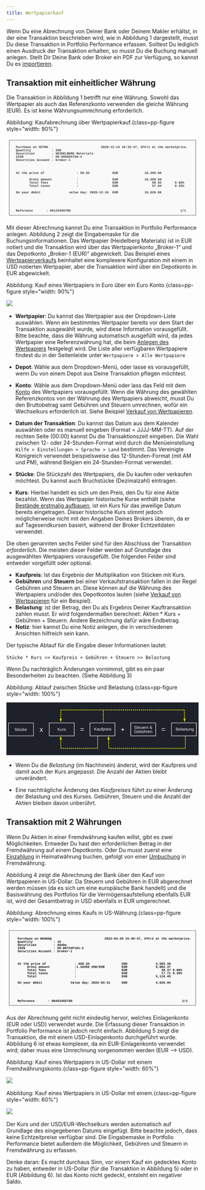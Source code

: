 ```yaml
---
title: Wertpapierkauf
---
```


Wenn Du eine Abrechnung von Deiner Bank oder Deinem Makler erhältst, in der eine Transaktion beschrieben wird, wie in Abbildung 1 dargestellt, musst Du diese Transaktion in Portfolio Performance erfassen. Solltest Du lediglich einen Ausdruck der Transaktion erhalten, so musst Du die Buchung manuell anlegen. Stellt Dir Deine Bank oder Broker ein PDF zur Verfügung, so kannst Du es [importieren](../../referenzhandbuch/datei/import.md).

## Transaktion mit einheitlicher Währung

Die Transaktion in Abbildung 1 betrifft nur eine Währung. Sowohl das Wertpapier als auch das Referenzkonto verwenden die gleiche Währung (EUR).  Es ist keine Währungsumrechnung erforderlich.

Abbildung: Kaufabrechnung über Wertpapierkauf.{class=pp-figure style="width: 90%"}

![](images/info-bank-note-share-heidelberg.svg)

Mit dieser Abrechnung kannst Du eine Transaktion in Portfolio Performance anlegen. Abbildung 2 zeigt die Eingabemaske für die Buchungsinformationen. Das Wertpapier (Heidelberg Materials) ist in EUR notiert und die Transaktion wird über das Wertpapierkonto „Broker-1“ und das Depotkonto „Broker-1 (EUR)“ abgewickelt. Das Beispiel eines [Wertpapierverkaufs](verkauf.md) beinhaltet eine komplexere Konfiguration mit einem in USD notierten Wertpapier, aber die Transaktion wird über ein Depotkonto in EUR abgewickelt.

Abbildung: Kauf eines Wertpapiers in Euro über ein Euro Konto.{class=pp-figure style="width: 90%"}

![](images/mnu-transaction-buy-share-heidelberg.png)

- **Wertpapier**: Du kannst das Wertpapier aus der Dropdown-Liste auswählen. Wenn ein bestimmtes Wertpapier bereits vor dem Start der Transaktion ausgewählt wurde, wird diese Information vorausgefüllt. Bitte beachte, dass die Währung automatisch ausgefüllt wird, da jedes Wertpapier eine Referenzwährung hat, die beim [Anlegen des Wertpapiers](../intro-wertpapiere-anlegen.md) festgelegt wird. Die Liste aller verfügbaren Wertpapiere findest du in der Seitenleiste unter `Wertpapiere > Alle Wertpapiere`

- **Depot**: Wähle aus dem Dropdown-Menü, oder lasse es vorausgefüllt, wenn Du von einem Depot aus Deine Transaktion pflegen möchtest.

- **Konto**: Wähle aus dem Dropdown-Menü oder lass das Feld mit dem [Konto](../../referenzhandbuch/ansichten/stammdaten/konten.md) des Wertpapiers vorausgefüllt. Wenn die Währung des gewählten Referenzkontos von der Währung des Wertpapiers abweicht, musst Du den Bruttobetrag samt Gebühren und Steuern umrechnen, wofür ein Wechselkurs erforderlich ist. Siehe Beispiel [Verkauf von Wertpapieren](verkauf.md).

- **Datum der Transaktion**: Du kannst das Datum aus dem Kalender auswählen oder es manuell eingeben (Format = JJJJ-MM-TT). Auf der rechten Seite (00:00) kannst Du die Transaktionszeit eingeben. Die Wahl zwischen 12- oder 24-Stunden-Format wird durch die Menüeinstellung `Hilfe > Einstellungen > Sprache > Land` bestimmt. Das Vereinigte Königreich verwendet beispielsweise das 12-Stunden-Format (mit AM und PM), während Belgien ein 24-Stunden-Format verwendet.

- **Stücke**: Die Stückzahl des Wertpapiers, die Du kaufen oder verkaufen möchtest. Du kannst auch Bruchstücke (Dezimalzahl) eintragen.

- **Kurs**: Hierbei handelt es sich um den Preis, den Du für eine Aktie bezahlst. Wenn das Wertpapier historische Kurse enthält (siehe [Bestände erstmalig aufbauen](../intro-bestaende-erstmalig-aufbauen.md), ist ein Kurs für das jeweilige Datum bereits eingetragen. Dieser historische Kurs stimmt jedoch möglicherweise nicht mit den Angaben Deines Brokers überein, da er auf Tagesendkursen basiert, während der Broker Echtzeitdaten verwendet.

Die oben genannten sechs Felder sind für den Abschluss der Transaktion *erforderlich*. Die meisten dieser Felder werden auf Grundlage des ausgewählten Wertpapiers vorausgefüllt. Die folgenden Felder sind entweder vorgefüllt oder optional.

- **Kaufpreis**: Ist das Ergebnis der Multiplikation von Stücken mit Kurs.
- **Gebühren** und **Steuern** bei einer Verkaufstransaktion fallen in der Regel Gebühren und Steuern an. Diese können auf die Währung des Wertpapiers und/oder des Depotkontos lauten (siehe [Verkauf von Wertpapieren](verkauf.md) für ein Beispiel).
- **Belastung**: ist der Betrag, den Du als Ergebnis Deiner Kauftransaktion zahlen musst. Er wird folgendermaßen berechnet: Aktien * Kurs + Gebühren + Steuern. Andere Bezeichnung dafür wäre Endbetrag.
- **Notiz**: hier kannst Du eine Notiz anlegen, die in verschiedenen Ansichten hilfreich sein kann.

Der typische Ablauf für die Eingabe dieser Informationen lautet:
  
`Stücke * Kurs >> Kaufpreis + Gebühren + Steuern >> Belastung`

Wenn Du nachträglich Änderungen vornimmst, gibt es ein paar Besonderheiten zu beachten. (Siehe Abbildung 3)

Abbildung: Ablauf zwischen Stücke und Belastung.{class=pp-figure style="width: 100%"}

![](images/info-transaktions-berechnung.svg)

- Wenn Du die *Belastung* (im Nachhinein) änderst, wird der Kaufpreis und damit auch der Kurs angepasst. Die Anzahl der Aktien bleibt unverändert.

- Eine nachträgliche Änderung des *Kaufpreises* führt zu einer Änderung der Belastung und des Kurses. Gebühren, Steuern und die Anzahl der Aktien bleiben davon unberührt.

## Transaktion mit 2 Währungen
Wenn Du Aktien in einer Fremdwährung kaufen willst, gibt es zwei Möglichkeiten. Entweder Du hast den erforderlichen Betrag in der Fremdwährung auf einem Depotkonto. Oder Du musst zuerst eine [Einzahlung](einzahlung.md) in Heimatwährung buchen, gefolgt von einer [Umbuchung](einzahlung.md#umbuchung-zwischen-unterschiedlichen-wahrungen) in Fremdwährung. 

Abbildung 4 zeigt die Abrechnung der Bank über den Kauf von Wertpapieren in US-Dollar. Da Steuern und Gebühren in EUR abgerechnet werden müssen (da es sich um eine europäische Bank handelt) und die Basiswährung des Portfolios für die Vermögensaufstellung ebenfalls EUR ist, wird der Gesamtbetrag in USD ebenfalls in EUR umgerechnet.

Abbildung: Abrechnung eines Kaufs in US-Währung.{class=pp-figure style="width: 100%"}

![](images/info-bank-note-share-adobe.svg)

Aus der Abrechnung geht nicht eindeutig hervor, welches Einlagenkonto (EUR oder USD) verwendet wurde. Die Erfassung dieser Transaktion in Portfolio Performance ist jedoch recht einfach. Abbildung 5 zeigt die Transaktion, die mit einem USD-Einlagenkonto durchgeführt wurde. Abbildung 6 ist etwas komplexer, da ein EUR-Einlagenkonto verwendet wird; daher muss eine Umrechnung vorgenommen werden (EUR --> USD).

Abbildung: Kauf eines Wertpapiers in US-Dollar mit einem Fremdwährungskonto.{class=pp-figure style="width: 60%"}

![](images/mnu-transaction-buy-share-adobe-usd-account.png)

Abbildung: Kauf eines Wertpapiers in US-Dollar mit einem.{class=pp-figure style="width: 60%"}

![](images/mnu-transaction-buy-share-adobe-EUR-account.png)

Der Kurs und der USD/EUR-Wechselkurs werden automatisch auf Grundlage des eingegebenen Datums eingefügt. Bitte beachte jedoch, dass keine Echtzeitpreise verfügbar sind. Die Eingabemaske in Portfolio Performance bietet außerdem die Möglichkeit, Gebühren und Steuern in Fremdwährung zu erfassen. 

Denke daran: Es macht durchaus Sinn, vor einem Kauf ein gedecktes Konto zu haben, entweder in US-Dollar (für die Transaktion in Abbildung 5) oder in EUR (Abbildung 6). Ist das Konto nicht gedeckt, entsteht ein negativer Saldo.